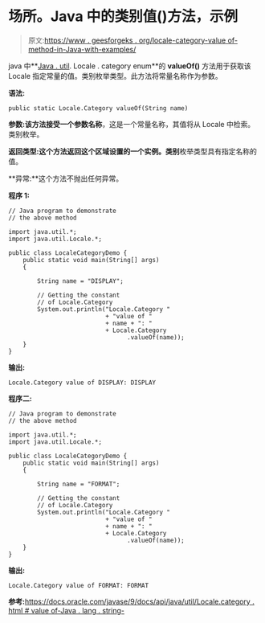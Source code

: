 # 场所。Java 中的类别值()方法，示例

> 原文:[https://www . geesforgeks . org/locale-category-value of-method-in-Java-with-examples/](https://www.geeksforgeeks.org/locale-category-valueof-method-in-java-with-examples/)

java 中**[Java . util](https://www.geeksforgeeks.org/java-util-package-java/). Locale . category enum**的 **valueOf()** 方法用于获取该 Locale 指定常量的值。类别枚举类型。此方法将常量名称作为参数。

**语法:**

```
public static Locale.Category valueOf(String name)

```

**参数:**该方法接受一个参数**名称**，这是一个常量名称，其值将从 Locale 中检索。类别枚举。

**返回类型:**这个方法返回这个**区域设置的一个实例。类别**枚举类型具有指定名称的值。

**异常:**这个方法不抛出任何异常。

**程序 1:**

```
// Java program to demonstrate
// the above method

import java.util.*;
import java.util.Locale.*;

public class LocaleCategoryDemo {
    public static void main(String[] args)
    {

        String name = "DISPLAY";

        // Getting the constant
        // of Locale.Category
        System.out.println("Locale.Category "
                           + "value of "
                           + name + ": "
                           + Locale.Category
                                 .valueOf(name));
    }
}
```

**输出:**

```
Locale.Category value of DISPLAY: DISPLAY

```

**程序二:**

```
// Java program to demonstrate
// the above method

import java.util.*;
import java.util.Locale.*;

public class LocaleCategoryDemo {
    public static void main(String[] args)
    {

        String name = "FORMAT";

        // Getting the constant
        // of Locale.Category
        System.out.println("Locale.Category "
                           + "value of "
                           + name + ": "
                           + Locale.Category
                                 .valueOf(name));
    }
}
```

**输出:**

```
Locale.Category value of FORMAT: FORMAT

```

**参考:**[https://docs.oracle.com/javase/9/docs/api/java/util/Locale.category . html # value of-Java . lang . string-](https://docs.oracle.com/javase/9/docs/api/java/util/Locale.Category.html#valueOf-java.lang.String-)